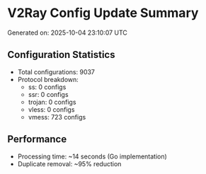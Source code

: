 # V2Ray Config Update Summary
Generated on: 2025-10-04 23:10:07 UTC

## Configuration Statistics
- Total configurations: 9037
- Protocol breakdown:
  - ss: 0 configs
  - ssr: 0 configs
  - trojan: 0 configs
  - vless: 0 configs
  - vmess: 723 configs

## Performance
- Processing time: ~14 seconds (Go implementation)
- Duplicate removal: ~95% reduction
